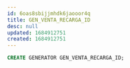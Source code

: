 ```yaml
---
id: 6oas8sbijjmhdk6jaooor4q
title: GEN_VENTA_RECARGA_ID
desc: null
updated: 1684912751
created: 1684912751
---
```



```sql
CREATE GENERATOR GEN_VENTA_RECARGA_ID;
```
